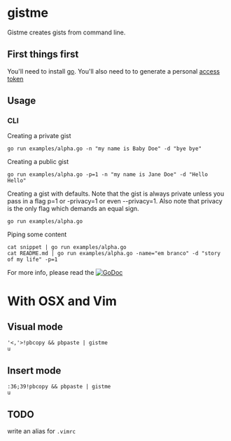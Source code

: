 # gistme

Gistme creates gists from command line.

## First things first

You'll need to install [go](http://golang.org/doc/install). You'll also 
need to to generate a personal [access token](https://github.com/settings/applications)

## Usage

### CLI

Creating a private gist

    go run examples/alpha.go -n "my name is Baby Doe" -d "bye bye"

Creating a public gist

    go run examples/alpha.go -p=1 -n "my name is Jane Doe" -d "Hello Hello"

Creating a gist with defaults. Note that the gist is always private unless
you pass in a flag p=1 or -privacy=1 or even --privacy=1. Also note that 
privacy is the only flag which demands an equal sign.

    go run examples/alpha.go

Piping some content

    cat snippet | go run examples/alpha.go
    cat README.md | go run examples/alpha.go -name="em branco" -d "story of my life" -p=1

For more info, please read the [![GoDoc](https://godoc.org/github.com/netp/gistme?status.svg)](https://godoc.org/github.com/netp/gistme)

# With OSX and Vim

## Visual mode

    '<,'>!pbcopy && pbpaste | gistme
    u

## Insert mode

    :36;39!pbcopy && pbpaste | gistme
    u

## TODO

write an alias for `.vimrc`
